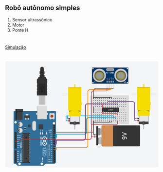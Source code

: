 ## Robô autônomo simples

1. Sensor ultrassônico
2. Motor
3. Ponte H

#

[Simulação](https://www.tinkercad.com/things/gJPGaBHgRL2)

#

![Resultado](https://github.com/MarcosKrul/sistemas-embarcados/blob/master/tmp/10.png)
